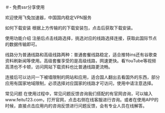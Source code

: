 ＃- 免费ssr分享使用

欢迎使用飞兔加速器，中国国内稳定VPN服务

如何下载安装 根据上方传输的的下载安装包，点击后获取下载安装。

使用功能介绍 注册后点击线路选择，挑选对应的线路选择连接，获取此国际节点的数据传输即可。

线路分为普通线路和高级线路两种：普通套餐线路稳定，适合推特ins还有谷歌查资料刷新闻等使用。高级套餐享受的是高级线路，网速更快。看YouTube等视频高清也不卡顿，访问网站下载资料也比普通线路更流畅。

连接后可以访问一下被墙限制的网站和应用，适合国人翻出去看国外的东西，部分应用有国家地域限制，必须选择对应国家的线路才可访问，使用中请注意选择。

常见问题 在使用过程中，常见问题反馈咨询我们搭配的有官网咨询，可以输入www.feitu123.com，打开官网，点击右侧在线客服进行咨询。或者在使用APP的时候，直接点击应用内的咨询反馈进行问题反馈，会有专业人员在线解答。
